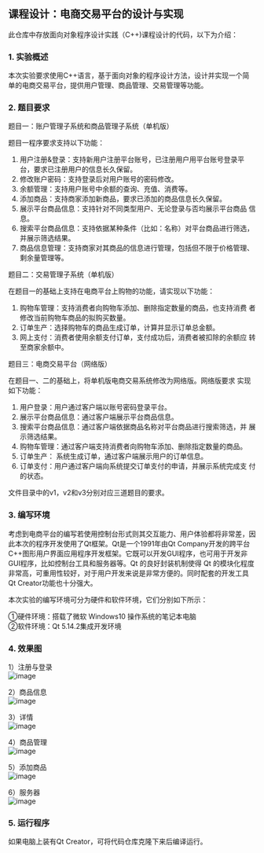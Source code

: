 ## 课程设计：电商交易平台的设计与实现
此仓库中存放面向对象程序设计实践（C++)课程设计的代码，以下为介绍：

### 1. 实验概述

本次实验要求使用C++语言，基于面向对象的程序设计方法，设计并实现一个简单的电商交易平台，提供用户管理、商品管理、交易管理等功能。

### 2. 题目要求

题目一：账户管理子系统和商品管理子系统（单机版）

题目一程序要求支持以下功能：
1) 用户注册&登录：支持新用户注册平台账号，已注册用户用平台账号登录平
台，要求已注册用户的信息长久保留。
2) 修改账户密码：支持登录后对用户账号的密码修改。
3) 余额管理：支持用户账号中余额的查询、充值、消费等。
4) 添加商品：支持商家添加新商品，要求已添加的商品信息长久保留。
5) 展示平台商品信息：支持针对不同类型用户、无论登录与否均展示平台商品
信息。
6) 搜索平台商品信息：支持依据某种条件（比如：名称）对平台商品进行筛选，
并展示筛选结果。
7) 商品信息管理：支持商家对其商品的信息进行管理，包括但不限于价格管理、
剩余量管理等。

题目二：交易管理子系统（单机版）

在题目一的基础上支持在电商平台上购物的功能，请实现以下功能：
1) 购物车管理：支持消费者向购物车添加、删除指定数量的商品，也支持消费
者修改当前购物车商品的拟购买数量。
2) 订单生产：选择购物车的商品生成订单，计算并显示订单总金额。
3) 网上支付：消费者使用余额支付订单，支付成功后，消费者被扣除的余额应
转至商家余额中。

题目三：电商交易平台（网络版）

在题目一、二的基础上，将单机版电商交易系统修改为网络版。网络版要求
实现如下功能：
1) 用户登录：用户通过客户端以账号密码登录平台。
2) 展示平台商品信息：通过客户端展示平台商品信息。
3) 搜索平台商品信息：通过客户端依据商品名称对平台商品进行搜索筛选，并
展示筛选结果。
4) 购物车管理：通过客户端支持消费者向购物车添加、删除指定数量的商品。
5) 订单生产： 系统生成订单，通过客户端展示用户的订单信息。
6) 订单支付：用户通过客户端向系统提交订单支付的申请，并展示系统完成支
付的状态。

文件目录中的v1，v2和v3分别对应三道题目的要求。

### 3. 编写环境

考虑到电商平台的编写若使用控制台形式则其交互能力、用户体验都将非常差，因此本次的程序开发使用了Qt框架。Qt是一个1991年由Qt Company开发的跨平台C++图形用户界面应用程序开发框架。它既可以开发GUI程序，也可用于开发非GUI程序，比如控制台工具和服务器等。Qt 的良好封装机制使得 Qt 的模块化程度非常高，可重用性较好，对于用户开发来说是非常方便的。同时配套的开发工具Qt Creator功能也十分强大。

本次实验的编写环境可分为硬件和软件环境，它们分别如下所示：

①硬件环境：搭载了微软 Windows10 操作系统的笔记本电脑<br />
②软件环境：Qt 5.14.2集成开发环境

### 4. 效果图

1）注册与登录<br />
![image](https://github.com/wjj710/E-commerce-platform/blob/master/IMG/login.png)<br />

2）商品信息<br />
![image](https://github.com/wjj710/E-commerce-platform/blob/master/IMG/information.png)

3）详情<br />
![image](https://github.com/wjj710/E-commerce-platform/blob/master/IMG/details.png)

4）商品管理<br />
![image](https://github.com/wjj710/E-commerce-platform/blob/master/IMG/management.png)

5）添加商品<br />
![image](https://github.com/wjj710/E-commerce-platform/blob/master/IMG/add.png)

6）服务器<br />
![image](https://github.com/wjj710/E-commerce-platform/blob/master/IMG/server.png)

### 5. 运行程序
如果电脑上装有Qt Creator，可将代码仓库克隆下来后编译运行。
